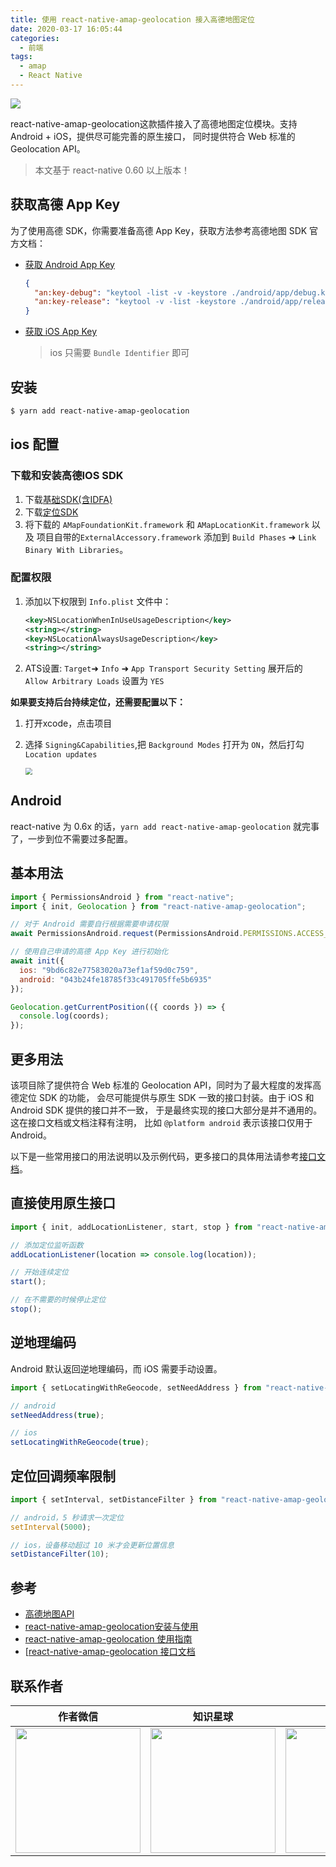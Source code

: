 ```yaml
---
title: 使用 react-native-amap-geolocation 接入高德地图定位
date: 2020-03-17 16:05:44
categories:
  - 前端
tags:
  - amap
  - React Native
---
```


![](https://i.loli.net/2020/03/17/peGk8hUbdQAoY7w.png)

react-native-amap-geolocation这款插件接入了高德地图定位模块。支持 Android + iOS，提供尽可能完善的原生接口， 同时提供符合 Web 标准的 Geolocation API。

<!--more-->

> 本文基于 react-native 0.60 以上版本！

## 获取高德 App Key

为了使用高德 SDK，你需要准备高德 App Key，获取方法参考高德地图 SDK 官方文档：

- [获取 Android App Key](https://lbs.amap.com/api/android-location-sdk/guide/create-project/get-key)
  ```json
  {
    "an:key-debug": "keytool -list -v -keystore ./android/app/debug.keystore",
    "an:key-release": "keytool -v -list -keystore ./android/app/release.keystore"
  }
  ```

- [获取 iOS App Key](https://lbs.amap.com/api/ios-location-sdk/guide/create-project/get-key)

  > ios 只需要 `Bundle Identifier` 即可

## 安装

```sh
$ yarn add react-native-amap-geolocation
```

## ios 配置

### 下载和安装高德IOS SDK

1. 下载[基础SDK(含IDFA)](https://links.jianshu.com/go?to=https%3A%2F%2Fa.amap.com%2Flbs%2Fstatic%2Fzip%2FAMap_iOS_Foundation_Lib_V1.4.3.zip)
2. 下载[定位SDK](https://links.jianshu.com/go?to=https%3A%2F%2Fa.amap.com%2Flbs%2Fstatic%2Fzip%2FAMap_iOS_Loc_Lib_V2.6.2.zip)
3. 将下载的 `AMapFoundationKit.framework` 和 `AMapLocationKit.framework` 以及 项目自带的`ExternalAccessory.framework` 添加到 `Build Phases` ➜ `Link Binary With Libraries`。

### 配置权限

1. 添加以下权限到 `Info.plist` 文件中：

   ```xml
   <key>NSLocationWhenInUseUsageDescription</key>
   <string></string>
   <key>NSLocationAlwaysUsageDescription</key>
   <string></string>
   ```

2. ATS设置:  `Target`➜ `Info` ➜ `App Transport Security Setting` 展开后的 `Allow Arbitrary Loads` 设置为 `YES`

**如果要支持后台持续定位，还需要配置以下：**

1. 打开xcode，点击项目
2. 选择 `Signing&Capabilities`,把 `Background Modes` 打开为 `ON`，然后打勾 `Location updates`

   <img src="https://i.loli.net/2020/03/18/ljTXqS9AboycPNk.png" style="zoom: 67%;" />

## Android

react-native 为 0.6x 的话，`yarn add react-native-amap-geolocation` 就完事了，一步到位不需要过多配置。

## 基本用法

```js
import { PermissionsAndroid } from "react-native";
import { init, Geolocation } from "react-native-amap-geolocation";

// 对于 Android 需要自行根据需要申请权限
await PermissionsAndroid.request(PermissionsAndroid.PERMISSIONS.ACCESS_COARSE_LOCATION);

// 使用自己申请的高德 App Key 进行初始化
await init({
  ios: "9bd6c82e77583020a73ef1af59d0c759",
  android: "043b24fe18785f33c491705ffe5b6935"
});

Geolocation.getCurrentPosition(({ coords }) => {
  console.log(coords);
});
```

## 更多用法

该项目除了提供符合 Web 标准的 Geolocation API，同时为了最大程度的发挥高德定位 SDK 的功能， 会尽可能提供与原生 SDK 一致的接口封装。由于 iOS 和 Android SDK 提供的接口并不一致， 于是最终实现的接口大部分是并不通用的。这在接口文档或文档注释有注明， 比如 `@platform android` 表示该接口仅用于 Android。

以下是一些常用接口的用法说明以及示例代码，更多接口的具体用法请参考[接口文档](https://qiuxiang.github.io/react-native-amap-geolocation/#/)。

## 直接使用原生接口

```js
import { init, addLocationListener, start, stop } from "react-native-amap-geolocation";

// 添加定位监听函数
addLocationListener(location => console.log(location));

// 开始连续定位
start();

// 在不需要的时候停止定位
stop();
```

## 逆地理编码

Android 默认返回逆地理编码，而 iOS 需要手动设置。

```js
import { setLocatingWithReGeocode, setNeedAddress } from "react-native-amap-geolocation";

// android
setNeedAddress(true);

// ios
setLocatingWithReGeocode(true);
```

## 定位回调频率限制

```js
import { setInterval, setDistanceFilter } from "react-native-amap-geolocation";

// android，5 秒请求一次定位
setInterval(5000);

// ios，设备移动超过 10 米才会更新位置信息
setDistanceFilter(10);
```

## 参考

- [高德地图API](https://lbs.amap.com/api)
- [react-native-amap-geolocation安装与使用](https://www.jianshu.com/p/f87316635ff6)
- [react-native-amap-geolocation 使用指南](https://qiuxiang.github.io/react-native-amap-geolocation/)
- [[react-native-amap-geolocation 接口文档](https://qiuxiang.github.io/react-native-amap-geolocation/api/index.html)

## 联系作者

|                           作者微信                           |                           知识星球                           |                           赞赏作者                           |
| :----------------------------------------------------------: | :----------------------------------------------------------: | :----------------------------------------------------------: |
| <img src="https://user-gold-cdn.xitu.io/2020/2/24/17074acbb24c7412?w=200&h=200&f=jpeg&s=17183" style="width:200px"/> | <img src="https://user-gold-cdn.xitu.io/2020/2/24/17074acbb26af8e1?w=200&h=200&f=png&s=39093" style="width:200px"/> | <img src="https://user-gold-cdn.xitu.io/2020/2/24/17074acbb338c643?w=698&h=700&f=png&s=315492" style="width:200px"/> |
